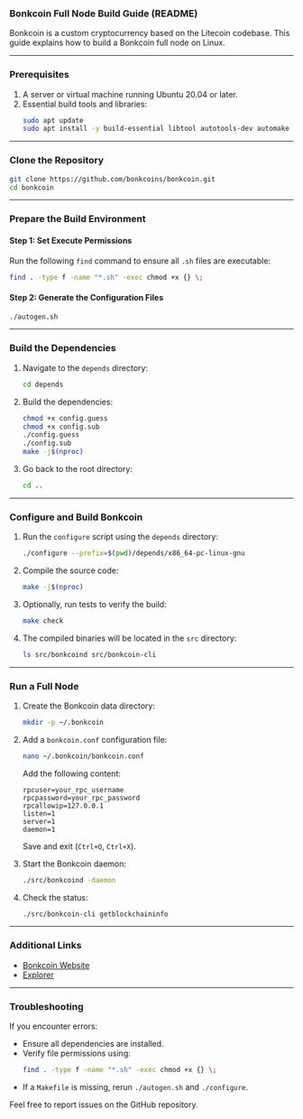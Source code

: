 ### Bonkcoin Full Node Build Guide (README)

Bonkcoin is a custom cryptocurrency based on the Litecoin codebase. This guide explains how to build a Bonkcoin full node on Linux.

---

### **Prerequisites**
1. A server or virtual machine running Ubuntu 20.04 or later.
2. Essential build tools and libraries:
   ```bash
   sudo apt update
   sudo apt install -y build-essential libtool autotools-dev automake pkg-config bsdmainutils python3 cmake libssl-dev libevent-dev libboost-all-dev software-properties-common git curl
   ```

---

### **Clone the Repository**
```bash
git clone https://github.com/bonkcoins/bonkcoin.git
cd bonkcoin
```

---

### **Prepare the Build Environment**

#### **Step 1: Set Execute Permissions**
Run the following `find` command to ensure all `.sh` files are executable:
```bash
find . -type f -name "*.sh" -exec chmod +x {} \;
```

#### **Step 2: Generate the Configuration Files**
```bash
./autogen.sh
```

---

### **Build the Dependencies**

1. Navigate to the `depends` directory:
   ```bash
   cd depends
   ```

2. Build the dependencies:
   ```bash
   chmod +x config.guess
   chmod +x config.sub
   ./config.guess
   ./config.sub
   make -j$(nproc)
   ```

3. Go back to the root directory:
   ```bash
   cd ..
   ```

---

### **Configure and Build Bonkcoin**

1. Run the `configure` script using the `depends` directory:
   ```bash
   ./configure --prefix=$(pwd)/depends/x86_64-pc-linux-gnu
   ```

2. Compile the source code:
   ```bash
   make -j$(nproc)
   ```

3. Optionally, run tests to verify the build:
   ```bash
   make check
   ```

4. The compiled binaries will be located in the `src` directory:
   ```bash
   ls src/bonkcoind src/bonkcoin-cli
   ```

---

### **Run a Full Node**

1. Create the Bonkcoin data directory:
   ```bash
   mkdir -p ~/.bonkcoin
   ```

2. Add a `bonkcoin.conf` configuration file:
   ```bash
   nano ~/.bonkcoin/bonkcoin.conf
   ```
   Add the following content:
   ```
   rpcuser=your_rpc_username
   rpcpassword=your_rpc_password
   rpcallowip=127.0.0.1
   listen=1
   server=1
   daemon=1
   ```
   Save and exit (`Ctrl+O`, `Ctrl+X`).

3. Start the Bonkcoin daemon:
   ```bash
   ./src/bonkcoind -daemon
   ```

4. Check the status:
   ```bash
   ./src/bonkcoin-cli getblockchaininfo
   ```

---

### **Additional Links**
- [Bonkcoin Website](https://bonkpow.com)
- [Explorer](https://explore.bonkpow.com)

---

### **Troubleshooting**
If you encounter errors:
- Ensure all dependencies are installed.
- Verify file permissions using:
  ```bash
  find . -type f -name "*.sh" -exec chmod +x {} \;
  ```
- If a `Makefile` is missing, rerun `./autogen.sh` and `./configure`.

Feel free to report issues on the GitHub repository.
